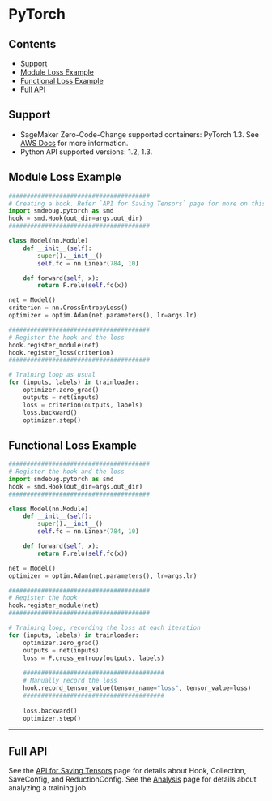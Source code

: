 # PyTorch

## Contents
- [Support](#support)
- [Module Loss Example](#module-loss-example)
- [Functional Loss Example](#functional-loss-example)
- [Full API](#full-api)

## Support
- SageMaker Zero-Code-Change supported containers: PyTorch 1.3. See [AWS Docs](https://docs.aws.amazon.com/sagemaker/latest/dg/train-model.html) for more information.
- Python API supported versions: 1.2, 1.3.

## Module Loss Example
```python
#######################################
# Creating a hook. Refer `API for Saving Tensors` page for more on this
import smdebug.pytorch as smd
hook = smd.Hook(out_dir=args.out_dir)
#######################################

class Model(nn.Module)
    def __init__(self):
        super().__init__()
        self.fc = nn.Linear(784, 10)

    def forward(self, x):
        return F.relu(self.fc(x))

net = Model()
criterion = nn.CrossEntropyLoss()
optimizer = optim.Adam(net.parameters(), lr=args.lr)

#######################################
# Register the hook and the loss
hook.register_module(net)
hook.register_loss(criterion)
#######################################

# Training loop as usual
for (inputs, labels) in trainloader:
    optimizer.zero_grad()
    outputs = net(inputs)
    loss = criterion(outputs, labels)
    loss.backward()
    optimizer.step()
```

## Functional Loss Example
```python
#######################################
# Register the hook and the loss
import smdebug.pytorch as smd
hook = smd.Hook(out_dir=args.out_dir)
#######################################

class Model(nn.Module)
    def __init__(self):
        super().__init__()
        self.fc = nn.Linear(784, 10)

    def forward(self, x):
        return F.relu(self.fc(x))

net = Model()
optimizer = optim.Adam(net.parameters(), lr=args.lr)

#######################################
# Register the hook
hook.register_module(net)
#######################################

# Training loop, recording the loss at each iteration
for (inputs, labels) in trainloader:
    optimizer.zero_grad()
    outputs = net(inputs)
    loss = F.cross_entropy(outputs, labels)
    
    #######################################
    # Manually record the loss
    hook.record_tensor_value(tensor_name="loss", tensor_value=loss)
    #######################################
    
    loss.backward()
    optimizer.step()
```

---

## Full API
See the [API for Saving Tensors](api.md) page for details about Hook, Collection, SaveConfig, and ReductionConfig.
See the [Analysis](analysis.md) page for details about analyzing a training job.
